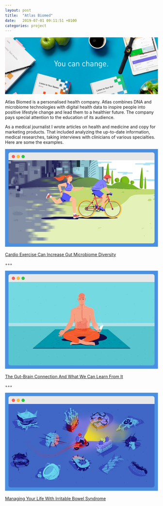 ```yaml
---
layout: post
title:  "Atlas Biomed"
date:   2019-07-01 09:11:51 +0100
categories: project
---
```

![atlas project picture](/assets/atlas-biomed.png)

Atlas Biomed is a personalised health company. Atlas combines DNA and microbiome technologies with digital health data to inspire people into positive lifestyle change and lead them to a healthier future. The company pays special attention to the education of its audience.

As a medical journalist I wrote articles on health and medicine and copy for marketing products. That included analyzing the up-to-date information, medical researches, taking interviews with clinicians of various specialties.
 Here are some the examples.

![Atlas article on Cardio Exercise Can Increase Gut Microbiome Diversity](/assets/atlas/activity-and-microbiome.png)

[Cardio Exercise Can Increase Gut Microbiome Diversity](https://atlasbiomed.com/blog/cardio-exercise-improves-gut-microbiome-diversity/)

◦◦◦

![Atlas article on The Gut-Brain Connection And What We Can Learn From It](/assets/atlas/brain-and-guts.png)

[The Gut-Brain Connection And What We Can Learn From It](https://atlasbiomed.com/blog/gut-brain-connection/)

◦◦◦

![Atlas article on Managing Your Life With Irritable Bowel Syndrome](/assets/atlas/bowel-syndrome.png)

[Managing Your Life With Irritable Bowel Syndrome](https://atlasbiomed.com/blog/managing-your-life-with-irritable-bowel-syndrome/)